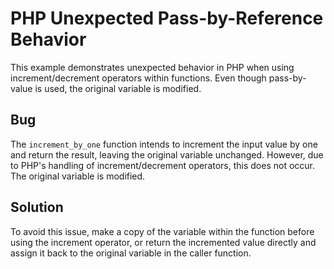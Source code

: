 # PHP Unexpected Pass-by-Reference Behavior

This example demonstrates unexpected behavior in PHP when using increment/decrement operators within functions.  Even though pass-by-value is used, the original variable is modified.

## Bug

The `increment_by_one` function intends to increment the input value by one and return the result, leaving the original variable unchanged. However, due to PHP's handling of increment/decrement operators, this does not occur. The original variable is modified.

## Solution

To avoid this issue, make a copy of the variable within the function before using the increment operator, or return the incremented value directly and assign it back to the original variable in the caller function. 